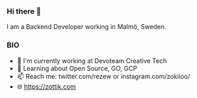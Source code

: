 ### Hi there 👋

I am a Backend Developer working in Malmö, Sweden.

### BIO

 * 🏢 I'm currently working at Devoteam Creative Tech
 * 🌱 Learning about Open Source, GO, GCP
 * 📫 Reach me: twitter.com/rezew or instagram.com/zokiioo/
 * 🌐 https://zottik.com

<!--
**Zokiio/zokiio** is a ✨ _special_ ✨ repository because its `README.md` (this file) appears on your GitHub profile.

Here are some ideas to get you started:

- 🔭 I’m currently working on ...
- 🌱 I’m currently learning ...
- 👯 I’m looking to collaborate on ...
- 🤔 I’m looking for help with ...
- 💬 Ask me about ...
- 📫 How to reach me: ...
- 😄 Pronouns: ...
- ⚡ Fun fact: ...
-->
